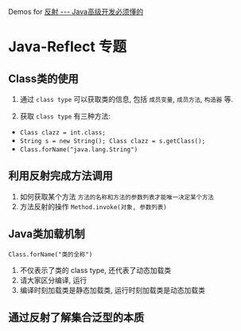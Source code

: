 Demos for [反射 --- Java高级开发必须懂的](http://www.imooc.com/learn/199)

# Java-Reflect 专题
## Class类的使用
1. 通过 `class type` 可以获取类的信息, 包括 `成员变量`, `成员方法`, `构造器` 等.

2. 获取  `class type` 有三种方法: 
- `Class clazz = int.class;`
-  `String s = new String(); Class clazz = s.getClass();`
- `Class.forName("java.lang.String")`

## 利用反射完成方法调用
1. 如何获取某个方法
`方法的名称和方法的参数列表才能唯一决定某个方法`
2. 方法反射的操作
`Method.invoke(对象, 参数列表)`

## Java类加载机制
`Class.forName("类的全称")`
1. 不仅表示了类的 class type, 还代表了动态加载类
2. 请大家区分编译, 运行
3. 编译时刻加载类是静态加载类, 运行时刻加载类是动态加载类

## 通过反射了解集合泛型的本质
